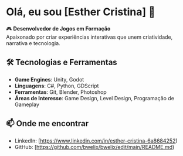 # Olá, eu sou [Esther Cristina] 👋

🎮 **Desenvolvedor de Jogos em Formação**  
Apaixonado por criar experiências interativas que unem criatividade, narrativa e tecnologia.

## 🛠 Tecnologias e Ferramentas
- **Game Engines**: Unity, Godot
- **Linguagens**: C#, Python, GDScript
- **Ferramentas**: Git, Blender, Photoshop
- **Áreas de Interesse**: Game Design, Level Design, Programação de Gameplay

## 📫 Onde me encontrar
- LinkedIn: [https://www.linkedin.com/in/esther-cristina-6a8684252)
- GitHub: [https://github.com/bwelix/bwelix/edit/main/README.md)
  
